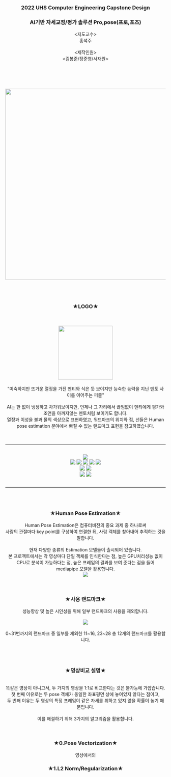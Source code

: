 <div align="center">
  <h3>2022 UHS Computer Engineering Capstone Design </h3>
  <h3>AI기반 자세교정/평가 솔루션 Pro,pose(프로,포즈)</h3>
  <지도교수><br>홍석주<br><br><제작인원><br><김봉준/장준영/서재원>
</div>
<br><br><br><br><br>



<div align="center">
  <img src="https://user-images.githubusercontent.com/96610952/220712126-080e101f-2260-4445-b3d8-35dd28ae65c7.svg" width="600px">
</div>
  
<div align="center">
  <br><br><br>
  <h3> ★LOGO★ </h3>
  <br>
  <br>
  <img src="https://user-images.githubusercontent.com/96610952/220722785-e132be69-907b-4323-9584-3c2e999600fd.png" width="170px"/>
  <br>
  <br>
  "미숙하지만 뜨거운 열정을 가진 멘티와 식은 듯 보이지만 능숙한 능력을 지닌 멘토 사이를 이어주는 퍼즐"<br><br>
AI는 한 없이 냉정하고 차가워보이지만, 언제나 그 자리에서 끊임없이 멘티에게 평가와 조언을 아까지않는 멘토처럼 보이기도 합니다.<br>
열정과 이성을 불과 물의 색상으로 표현하였고, 워드마크의 위치와 점, 선들은 Human pose estimation 분야에서 빠질 수 없는 랜드마크 표현을 참고하였습니다.<br><br><br>
</div>


---
<br>
<div align="center">
  <div align="center">
    <img src="https://img.shields.io/badge/python-3.9.2rc1-blue">
    <br>
    <img src="https://img.shields.io/badge/mediapipe-0.9.0.1-pink">
    <img src="https://img.shields.io/badge/opencv-4.7.0.68-pink">
    <img src="https://img.shields.io/badge/ffmpeg-0.2.0-pink">
    <img src="https://img.shields.io/badge/numpy-1.24.1-pink">
    <img src="https://img.shields.io/badge/pandas-1.5.3-pink">
    <br>
    <img src="https://img.shields.io/badge/dtaidistance-2.3.10-pink">
    <img src="https://img.shields.io/badge/-with edited dtw.py-pink">
    <br>
    <img src="https://img.shields.io/badge/node.js-18.14.2-green">
    <img src="https://img.shields.io/badge/react-18.2.0-green">
  </div>
 </div>
<br>

---
  
<br><br>
<div align="center">
  <h3> ★Human Pose Estimation★ </h3>
  Human Pose Estimation은 컴퓨터비전의 중요 과제 중 하나로써<br>사람의 관절마다 key point를 구성하여 연결한 뒤, 사람 객체를 찾아내어 추적하는 것을 말합니다.
  <br>
  <br>
  현재 다양한 종류의 Estimation 모델들이 출시되어 있습니다.<br>본 프로젝트에서는 각 영상마다 단일 객체를 인식한다는 점, 높은 GPU처리성능 없이 CPU로 분석이 가능하다는 점, 높은 프레임의 결과를 보여
  준다는 점을 들어<br>mediapipe 모델을 활용합니다.<br>
  <img src="https://mediapipe.dev/assets/img/brand.svg">
  <br><br><br>
  <h3> ★사용 랜드마크★ </h3>
  성능향상 및 높은 시인성을 위해 일부 랜드마크의 사용을 제외합니다.
  <br><br>
  <img src="https://mediapipe.dev/images/mobile/pose_tracking_full_body_landmarks.png">
  <br><br>
  0~31번까지의 랜드마크 중 일부를 제외한 11~16, 23~28 총 12개의 랜드마크를 활용합니다.
  <br><br><br><br>
  <h3> ★영상비교 설명★ </h3>
  <br>
  똑같은 영상이 아니고서, 두 가지의 영상을 1:1로 비교한다는 것은 불가능에 가깝습니다.<br>
  첫 번째 이유로는 두 pose 객체가 동일한 좌표평면 상에 놓여있지 않다는 점이고,<br>
  두 번째 이유는 두 영상의 특정 프레임이 같은 자세를 취하고 있지 않을 확률이 높기 때문입니다.<br><br>
  이를 해결하기 위해 3가지의 알고리즘을 활용합니다.<br><br><br>
  <h3> ★0.Pose Vectorization★ </h3>
  영상에서의 
  <h3> ★1.L2 Norm/Regularization★ </h3>
  

</div>
